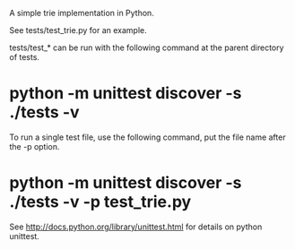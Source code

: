 A simple trie implementation in Python.

See tests/test_trie.py for an example.

tests/test_* can be run with the following command at the parent directory of
tests.
# python -m unittest discover -s ./tests -v

To run a single test file, use the following command, put the file name after
the -p option.
# python -m unittest discover -s ./tests -v -p test_trie.py

See http://docs.python.org/library/unittest.html for details on python unittest.

